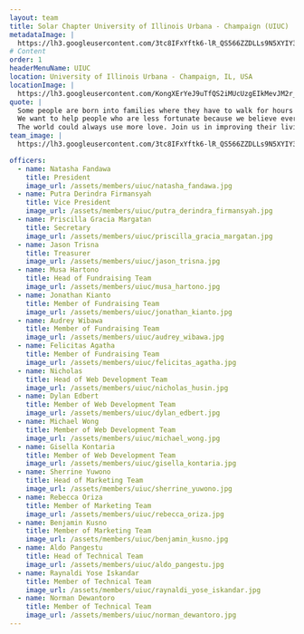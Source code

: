 ```yaml
---
layout: team
title: Solar Chapter University of Illinois Urbana - Champaign (UIUC)
metadataImage: |
  https://lh3.googleusercontent.com/3tc8IFxYftk6-lR_QS566ZZDLLs9N5XYIY3rvbWzhzmDtXeiB7RtofdwOdlvyW1VkeK333RqV4EnjICrp-QAZKO-O2TwTHeBgwOyoyAfXoQzE9vjwWdTQK5IZob8i1jKCIY7awKW1EyXWIQrlN5nNjTvnnkEUidaRBRd3-ymnrfSj54mwbmBOqyA1PMdTc9nMmKdivOeKoxST8Uqg1TiUzeBnDNeo7WHgubnwIAhVU3rNr6IVyHFC0SzEMMfWmfXTIiURa3W8hXEf6dWU9S6Bvrbhlv0Skq4ExJca9l2RidiHIeA_A2faJUiBE4RszKK-y5TaMQq1oak9yYceJjHFr-I-cdiFIIojjdYH84pQwSsxdBf98Kbiysy2BHJ8hf2bfu6AuIOwppWg_MMDgEw9QWY0gSBxSM3VwHhF2ODg8L3Ms5tv52SdplX4vbHi2n-ljPBXqdvNuND_r_OLAcWP5cQfzk6JqK8Ez_K2Fnuin68aMBF-qeGL8LBXDjf91IRg6RzZnXLer41fCeAkEnolBBCjbBOqBC2nXYJ0wYkXCsZEu3yv88bP40r08sqmgvPV9gdxODL2mMbDyuc4ePgPRL4e-_Mid8I9Ot1P-MP83RyltBep5eou7L61uRImFvbJJj64c5SNXOFSXOUrq8yxhD_dBmRVE5jEC7SLBD4_ZpFwXR8fjUKr6dFEsIhFVKc6v41CSCUnglmygqN8PKXAFLyvd0foom6xF2Flq2ctlF5SDRzCG926gE=w3586-h2018-no
# Content
order: 1
headerMenuName: UIUC
location: University of Illinois Urbana - Champaign, IL, USA
locationImage: |
  https://lh3.googleusercontent.com/KongXErYeJ9uTfQS2iMUcUzgEIkMevJM2r_yiBfe8F0AzrXM07WcvJJKsBmMlVmy1ki5tHWTF7cCaUueFFOTJzMdSdg5W2DCAvXzcKNvzTK8uQouvqowp_Fryp9zGsvDPaEQ9Igp1ldZ63WYQh3cEiE7bJlol-IT28_CUapSx7sO4_H3SVVC1Eo76XJPgRFKBUgOyWoLajtUjv5cF4E_pLJpDSezsDvv6G4HIRdv1hOblV86oDF2N4SncaNwOW5mu8mud4fxcLkdItSk7KuvhQfjsuguYULCaru3KKusRAIslPyBmFsFAAR6vDjfDOqOD1YkOb-r656HPI1E8ohdz6MBKfQd71wTQBMau7Vmgo_j3VuHyrLvWDXkfLb_7ZPP6jdXu3JMVHciwJKYK0DFILs3D9zeKkshDaTkHTImzT3rNpS9e4yYCXUqMeqYxsVcmFOBnPpEo1ou_tM7nDSWiWyQvSRzg1NdCCeh5ztfmoVZSdTOPFh4dfVkZtGls3qV_NtFDkSXOsVYJarxBSEUOV8jLpgCKAFErM_e93F73VOpSuRYDJpUW2El2mfNzM6U0OcZestbMxo5hI4ypP1qQAb7-bxsWV1v13ZSDe-Sb0TTuhr0PQ2jxPt4HJH161DrCiAz6Jp8vCQLWfIYm19-KZsMX7AKIbswtnF1c_abgHx2RECqC5mDMpHMcasSUebSSTobGmsAWiw97au56grwGQIuZXRllgGkVO92QenLzuZ5Nl0fk94-vJk=w667-h375-no
quote: |
  Some people are born into families where they have to walk for hours just to get water, all we have to do is turn on the faucet. Founded in 2017, we are Solar Chapter: a non-profit  organization consisting of students and alumni from the University of Illinois at Urbana-Champaign.
  We want to help people who are less fortunate because we believe everyone deserves a shot at a better life.
  The world could always use more love. Join us in improving their living condition, education, and opportunity!
team_image: |
  https://lh3.googleusercontent.com/3tc8IFxYftk6-lR_QS566ZZDLLs9N5XYIY3rvbWzhzmDtXeiB7RtofdwOdlvyW1VkeK333RqV4EnjICrp-QAZKO-O2TwTHeBgwOyoyAfXoQzE9vjwWdTQK5IZob8i1jKCIY7awKW1EyXWIQrlN5nNjTvnnkEUidaRBRd3-ymnrfSj54mwbmBOqyA1PMdTc9nMmKdivOeKoxST8Uqg1TiUzeBnDNeo7WHgubnwIAhVU3rNr6IVyHFC0SzEMMfWmfXTIiURa3W8hXEf6dWU9S6Bvrbhlv0Skq4ExJca9l2RidiHIeA_A2faJUiBE4RszKK-y5TaMQq1oak9yYceJjHFr-I-cdiFIIojjdYH84pQwSsxdBf98Kbiysy2BHJ8hf2bfu6AuIOwppWg_MMDgEw9QWY0gSBxSM3VwHhF2ODg8L3Ms5tv52SdplX4vbHi2n-ljPBXqdvNuND_r_OLAcWP5cQfzk6JqK8Ez_K2Fnuin68aMBF-qeGL8LBXDjf91IRg6RzZnXLer41fCeAkEnolBBCjbBOqBC2nXYJ0wYkXCsZEu3yv88bP40r08sqmgvPV9gdxODL2mMbDyuc4ePgPRL4e-_Mid8I9Ot1P-MP83RyltBep5eou7L61uRImFvbJJj64c5SNXOFSXOUrq8yxhD_dBmRVE5jEC7SLBD4_ZpFwXR8fjUKr6dFEsIhFVKc6v41CSCUnglmygqN8PKXAFLyvd0foom6xF2Flq2ctlF5SDRzCG926gE=w3586-h2018-no

officers:
  - name: Natasha Fandawa
    title: President
    image_url: /assets/members/uiuc/natasha_fandawa.jpg
  - name: Putra Derindra Firmansyah
    title: Vice President
    image_url: /assets/members/uiuc/putra_derindra_firmansyah.jpg
  - name: Priscilla Gracia Margatan
    title: Secretary
    image_url: /assets/members/uiuc/priscilla_gracia_margatan.jpg
  - name: Jason Trisna
    title: Treasurer
    image_url: /assets/members/uiuc/jason_trisna.jpg
  - name: Musa Hartono
    title: Head of Fundraising Team
    image_url: /assets/members/uiuc/musa_hartono.jpg
  - name: Jonathan Kianto
    title: Member of Fundraising Team
    image_url: /assets/members/uiuc/jonathan_kianto.jpg
  - name: Audrey Wibawa
    title: Member of Fundraising Team
    image_url: /assets/members/uiuc/audrey_wibawa.jpg
  - name: Felicitas Agatha
    title: Member of Fundraising Team
    image_url: /assets/members/uiuc/felicitas_agatha.jpg
  - name: Nicholas 
    title: Head of Web Development Team
    image_url: /assets/members/uiuc/nicholas_husin.jpg
  - name: Dylan Edbert
    title: Member of Web Development Team
    image_url: /assets/members/uiuc/dylan_edbert.jpg
  - name: Michael Wong
    title: Member of Web Development Team
    image_url: /assets/members/uiuc/michael_wong.jpg
  - name: Gisella Kontaria
    title: Member of Web Development Team
    image_url: /assets/members/uiuc/gisella_kontaria.jpg
  - name: Sherrine Yuwono
    title: Head of Marketing Team
    image_url: /assets/members/uiuc/sherrine_yuwono.jpg
  - name: Rebecca Oriza
    title: Member of Marketing Team
    image_url: /assets/members/uiuc/rebecca_oriza.jpg
  - name: Benjamin Kusno
    title: Member of Marketing Team
    image_url: /assets/members/uiuc/benjamin_kusno.jpg
  - name: Aldo Pangestu
    title: Head of Technical Team
    image_url: /assets/members/uiuc/aldo_pangestu.jpg
  - name: Raynaldi Yose Iskandar
    title: Member of Technical Team
    image_url: /assets/members/uiuc/raynaldi_yose_iskandar.jpg
  - name: Norman Dewantoro
    title: Member of Technical Team
    image_url: /assets/members/uiuc/norman_dewantoro.jpg
---
```

